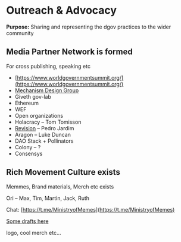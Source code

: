 # Outreach & Advocacy

**Purpose:** Sharing and representing the dgov practices to the wider community

## Media Partner Network is formed

For cross publishing, speaking etc

* [https://www.worldgovernmentsummit.org/](https://www.worldgovernmentsummit.org/)
* [Mechanism Design Group](https://t.me/mechanismdesigners)
* Giveth gov-lab
* Ethereum
* WEF
* Open organizations
* Holacracy – Tom Tomisson
* [Revision](https://revision.io/) – Pedro Jardim
* Aragon – Luke Duncan
* DAO Stack + Pollinators
* Colony – ?
* Consensys

## Rich Movement Culture exists

Memmes, Brand materials, Merch etc exists

Ori – Max, Tim, Martin, Jack, Ruth

Chat: [https://t.me/MinistryofMemes](https://t.me/MinistryofMemes)

[Some drafts here](../../memmes.md)

logo, cool merch etc...



